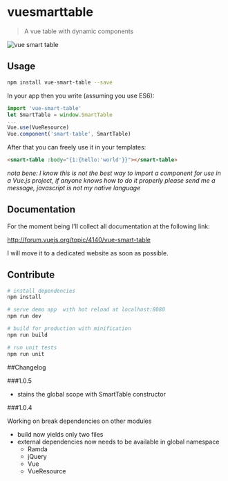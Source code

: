 # vuesmarttable

> A vue table with dynamic components

![vue smart table](http://s33.postimg.org/q4kvrqeu3/2016_05_29_15_20_48.jpg)

## Usage

``` bash
npm install vue-smart-table --save
```
In your app then you write (assuming you use ES6):

``` javascript
import 'vue-smart-table'
let SmartTable = window.SmartTable
...
Vue.use(VueResource)
Vue.component('smart-table', SmartTable)
```

After that you can freely use it in your templates:

``` html
<smart-table :body="{1:{hello:'world'}}"></smart-table>
```

*nota bene: I know this is not the best way to import a component for use in a Vue.js project,
if anyone knows how to do it properly please send me a message, javascript is not
my native language*

## Documentation

For the moment being I'll collect all documentation at the following link:

http://forum.vuejs.org/topic/4140/vue-smart-table

I will move it to a dedicated website as soon as possible.

## Contribute

``` bash
# install dependencies
npm install

# serve demo app  with hot reload at localhost:8080
npm run dev

# build for production with minification
npm run build

# run unit tests
npm run unit
```

##Changelog

###1.0.5

- stains the global scope with SmartTable constructor

###1.0.4

Working on break dependencies on other modules
- build now yields only two files
- external dependencies now needs to be available in global namespace
    - Ramda
    - jQuery
    - Vue
    - VueResource
